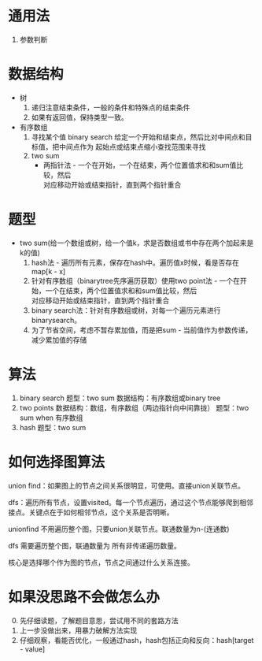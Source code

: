 # 通用法
1. 参数判断
# 数据结构
* 树
    1. 递归注意结束条件，一般的条件和特殊点的结束条件
    2. 如果有返回值，保持类型一致。
* 有序数组
    1. 寻找某个值
    binary search 给定一个开始和结束点，然后比对中间点和目标值，把中间点作为
    起始点或结束点缩小查找范围来寻找
    2. two sum
        - 两指针法 - 一个在开始，一个在结束，两个位置值求和和sum值比较，然后  
        对应移动开始或结束指针，直到两个指针重合

# 题型
* two sum(给一个数组或树，给一个值k，求是否数组或书中存在两个加起来是k的值)
    1. hash法 - 遍历所有元素，保存在hash中。遍历值x时候，看是否存在map[k - x]
    2. 针对有序数组（binarytree先序遍历获取）使用two point法 - 一个在开始，一个在结束，两个位置值求和和sum值比较，然后  
        对应移动开始或结束指针，直到两个指针重合
    3. binary search法：针对有序数组或树，对每一个遍历元素进行binarysearch。
    4. 为了节省空间，考虑不暂存累加值，而是把sum - 当前值作为参数传递，减少累加值的存储
# 算法
1. binary search
    题型：two sum
    数据结构：有序数组或binary tree
2. two points
    数据结构：数组，有序数组（两边指针向中间靠拢）
    题型：two sum when 有序数组
3. hash
    题型：two sum

# 如何选择图算法
union find：如果图上的节点之间关系很明显，可使用。直接union关联节点。

dfs：遍历所有节点，设置visited。每一个节点遍历，通过这个节点能够爬到相邻接点。关键点在于如何相邻节点，这个关系是否明晰。

unionfind 不用遍历整个图，只要union关联节点。联通数量为n-(连通数)

dfs 需要遍历整个图，联通数量为 所有非传递遍历数量。

核心是选择哪个作为图的节点，节点之间通过什么关系连接。

# 如果没思路不会做怎么办
0. 先仔细读题，了解题目意思，尝试用不同的套路方法
1. 上一步没做出来，用暴力破解方法实现
2. 仔细观察，看能否优化，一般通过hash，hash包括正向和反向：hash[target - value]

